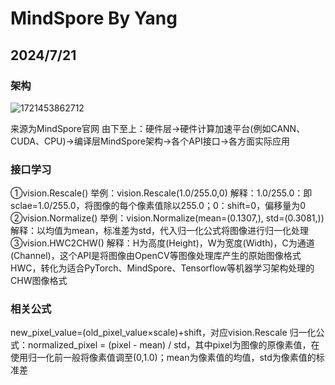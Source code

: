 # MindSpore By Yang
## 2024/7/21
### 架构
![1721453862712](https://github.com/user-attachments/assets/e4ce216c-b74d-400b-a5f6-960d9d83cab2) 

来源为MindSpore官网 
由下至上：硬件层->硬件计算加速平台(例如CANN、CUDA、CPU)->编译层MindSpore架构->各个API接口->各方面实际应用 
### 接口学习
①vision.Rescale() 
举例：vision.Rescale(1.0/255.0,0) 
解释：1.0/255.0：即sclae=1.0/255.0，将图像的每个像素值除以255.0；0：shift=0，偏移量为0 
②vision.Normalize() 
举例：vision.Normalize(mean=(0.1307,), std=(0.3081,))
解释：以均值为mean，标准差为std，代入归一化公式将图像进行归一化处理 
③vision.HWC2CHW() 
解释：H为高度(Height)，W为宽度(Width)，C为通道(Channel)，这个API是将图像由OpenCV等图像处理库产生的原始图像格式HWC，转化为适合PyTorch、MindSpore、Tensorflow等机器学习架构处理的CHW图像格式 
### 相关公式
new_pixel_value=(old_pixel_value×scale)+shift，对应vision.Rescale 
归一化公式：normalized_pixel = (pixel - mean) / std，其中pixel为图像的原像素值，在使用归一化前一般将像素值调至(0,1.0)；mean为像素值的均值，std为像素值的标准差
